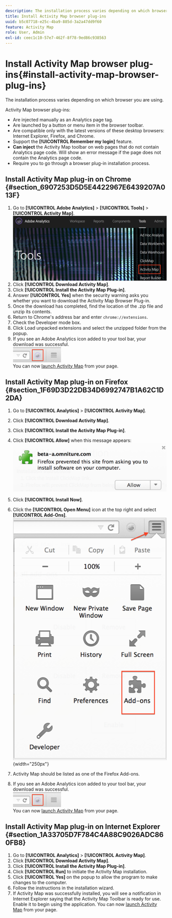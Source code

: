 ```yaml
---
description: The installation process varies depending on which browser you are using.
title: Install Activity Map browser plug-ins
uuid: b5c07718-e25c-4ba9-885d-3a2a47dd9f60
feature: Activity Map
role: User, Admin
exl-id: ceec1c10-57e7-462f-8f78-9ed86c938563
---
```

# Install Activity Map browser plug-ins{#install-activity-map-browser-plug-ins}

The installation process varies depending on which browser you are using.

Activity Map browser plug-ins:

* Are injected manually as an Analytics page tag.
* Are launched by a button or menu item in the browser toolbar.
* Are compatible only with the latest versions of these desktop browsers: Internet Explorer, Firefox, and Chrome.
* Support the **[!UICONTROL Remember my login]** feature.
* **Can inject** the Activity Map toolbar on web pages that do not contain Analytics page code. Will show an error message if the page does not contain the Analytics page code.
* Require you to go through a browser plug-in installation process.

## Install Activity Map plug-in on Chrome {#section_6907253D5D5E4422967E6439207A013F}

1. Go to **[!UICONTROL Adobe Analytics]** > **[!UICONTROL Tools]** > **[!UICONTROL Activity Map]**.  ![](assets/install_am.png)
1. Click **[!UICONTROL Download Activity Map]**.
1. Click **[!UICONTROL Install the Activity Map Plug-in]**.
1. Answer **[!UICONTROL Yes]** when the security warning asks you whether you want to download the Activity Map Browser Plug-in.
1. Once the download has completed, find the location of the .zip file and unzip its contents.
1. Return to Chrome's address bar and enter `chrome://extensions`.
1. Check the Developer mode box.
1. Click Load unpacked extensions and select the unzipped folder from the popup.
2. If you see an Adobe Analytics icon added to your tool bar, your download was successful. <br/><img src="./assets/an_icon.png" width="150px"/><br/>You can now [launch Activity Map](/help/analyze/activity-map/activitymap-getting-started/activitymap-getting-started-users/activitymap-launch.md) from your page.

## Install Activity Map plug-in on Firefox {#section_1F69D3D22DB34D6992747B1A62C1D2DA}

1. Go to **[!UICONTROL Analytics]** > **[!UICONTROL Activity Map]**.

1. Click **[!UICONTROL Download Activity Map]**.
1. Click **[!UICONTROL Install the Activity Map Plug-in]**.
1. Click **[!UICONTROL Allow]** when this message appears: ![](assets/firefox_install2.png)
1. Click **[!UICONTROL Install Now]**.
1. Click the **[!UICONTROL Open Menu]** icon at the top right and select **[!UICONTROL Add-Ons]**. ![](assets/firefox_install3.png){width="250px"}
1. Activity Map should be listed as one of the Firefox Add-ons.
2. If you see an Adobe Analytics icon added to your tool bar, your download was successful. <br/><img src="./assets/an_icon.png" width="150px"/><br/>You can now [launch Activity Map](/help/analyze/activity-map/activitymap-getting-started/activitymap-getting-started-users/activitymap-launch.md) from your page.

## Install Activity Map plug-in on Internet Explorer {#section_1A33705D7F784C4A88C9026ADC860FB8}

1. Go to **[!UICONTROL Analytics]** > **[!UICONTROL Activity Map]**.
1. Click **[!UICONTROL Download Activity Map]**.
1. Click **[!UICONTROL Install the Activity Map Plug-in]**.
1. Click **[!UICONTROL Run]** to initiate the Activity Map installation.
1. Click **[!UICONTROL Yes]** on the popup to allow the program to make changes to the computer.
1. Follow the instructions in the installation wizard.
1. If Activity Map was successfully installed, you will see a notification in Internet Explorer saying that the Activity Map Toolbar is ready for use. Enable it to begin using the application. You can now [launch Activity Map](/help/analyze/activity-map/activitymap-getting-started/activitymap-getting-started-users/activitymap-launch.md) from your page.
